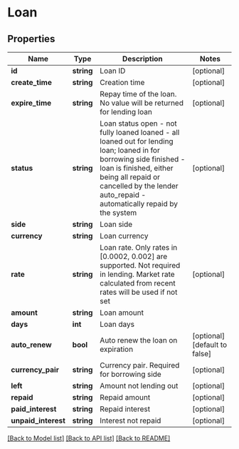 # Loan

## Properties
Name | Type | Description | Notes
------------ | ------------- | ------------- | -------------
**id** | **string** | Loan ID | [optional] 
**create_time** | **string** | Creation time | [optional] 
**expire_time** | **string** | Repay time of the loan. No value will be returned for lending loan | [optional] 
**status** | **string** | Loan status  open - not fully loaned loaned - all loaned out for lending loan; loaned in for borrowing side finished - loan is finished, either being all repaid or cancelled by the lender auto_repaid - automatically repaid by the system | [optional] 
**side** | **string** | Loan side | 
**currency** | **string** | Loan currency | 
**rate** | **string** | Loan rate. Only rates in [0.0002, 0.002] are supported.  Not required in lending. Market rate calculated from recent rates will be used if not set | [optional] 
**amount** | **string** | Loan amount | 
**days** | **int** | Loan days | 
**auto_renew** | **bool** | Auto renew the loan on expiration | [optional] [default to false]
**currency_pair** | **string** | Currency pair. Required for borrowing side | [optional] 
**left** | **string** | Amount not lending out | [optional] 
**repaid** | **string** | Repaid amount | [optional] 
**paid_interest** | **string** | Repaid interest | [optional] 
**unpaid_interest** | **string** | Interest not repaid | [optional] 

[[Back to Model list]](../README.md#documentation-for-models) [[Back to API list]](../README.md#documentation-for-api-endpoints) [[Back to README]](../README.md)


